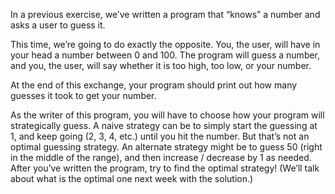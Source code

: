 In a previous exercise, we’ve written a program that “knows” a number and asks a user to guess it.

This time, we’re going to do exactly the opposite. You, the user, will have in your head a number between 0 and 100. The program will guess a number, and you, the user, will say whether it is too high, too low, or your number.

At the end of this exchange, your program should print out how many guesses it took to get your number.

As the writer of this program, you will have to choose how your program will strategically guess. A naive strategy can be to simply start the guessing at 1, and keep going (2, 3, 4, etc.) until you hit the number. But that’s not an optimal guessing strategy. An alternate strategy might be to guess 50 (right in the middle of the range), and then increase / decrease by 1 as needed. After you’ve written the program, try to find the optimal strategy! (We’ll talk about what is the optimal one next week with the solution.)